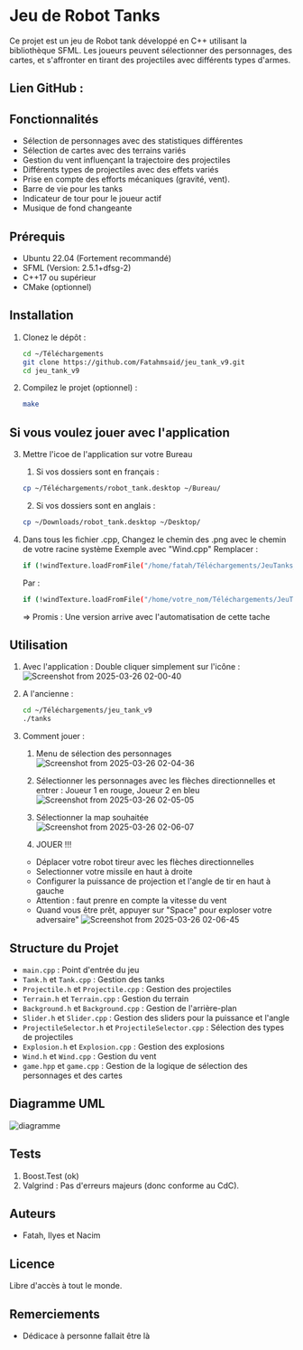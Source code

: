 # Jeu de Robot Tanks

Ce projet est un jeu de Robot tank développé en C++ utilisant la bibliothèque SFML. Les joueurs peuvent sélectionner des personnages, des cartes, et s'affronter en tirant des projectiles avec différents types d'armes.

## Lien GitHub : 


## Fonctionnalités

- Sélection de personnages avec des statistiques différentes
- Sélection de cartes avec des terrains variés
- Gestion du vent influençant la trajectoire des projectiles
- Différents types de projectiles avec des effets variés
- Prise en compte des efforts mécaniques (gravité, vent).
- Barre de vie pour les tanks
- Indicateur de tour pour le joueur actif
- Musique de fond changeante

## Prérequis
- Ubuntu 22.04 (Fortement recommandé)
- SFML (Version: 2.5.1+dfsg-2)
- C++17 ou supérieur
- CMake (optionnel)

## Installation

1. Clonez le dépôt :
    ```sh
    cd ~/Téléchargements  
    git clone https://github.com/Fatahmsaid/jeu_tank_v9.git
    cd jeu_tank_v9
    ```

2. Compilez le projet (optionnel) :
    ```sh
    make
    ```


## Si vous voulez jouer avec l'application
3. Mettre l'icoe de l'application sur votre Bureau
   1. Si vos dossiers sont en français :
   ```sh
   cp ~/Téléchargements/robot_tank.desktop ~/Bureau/
   ```
   2. Si vos dossiers sont en anglais :
      
   ```sh
   cp ~/Downloads/robot_tank.desktop ~/Desktop/
   ```

4. Dans tous les fichier .cpp, Changez le chemin des .png avec le chemin de votre racine système
   Exemple avec  "Wind.cpp"
   Remplacer :
   ```sh
   if (!windTexture.loadFromFile("/home/fatah/Téléchargements/JeuTanks_v9/wind_icon.png"))
   ```
   Par :
   ```sh
   if (!windTexture.loadFromFile("/home/votre_nom/Téléchargements/JeuTanks_v9/wind_icon.png"))
   ```
   => Promis : Une version arrive avec l'automatisation de cette tache

   

## Utilisation


1. Avec l'application :
   Double cliquer simplement sur l'icône :
![Screenshot from 2025-03-26 02-00-40](https://github.com/user-attachments/assets/5fba8078-17c2-405b-8a44-b2ae752a02be)

2. A l'ancienne :
    ```sh
    cd ~/Téléchargements/jeu_tank_v9
    ./tanks
    ```

2. Comment jouer :
   1. Menu de sélection des personnages ![Screenshot from 2025-03-26 02-04-36](https://github.com/user-attachments/assets/ab29c188-e02b-4d1e-95af-1550b422d4f8)

   2. Sélectionner les personnages avec les flèches directionnelles et entrer : Joueur 1 en rouge, Joueur 2 en bleu
   ![Screenshot from 2025-03-26 02-05-05](https://github.com/user-attachments/assets/da431650-fe20-48c7-86d2-b21059b21204)

   3. Sélectionner la map souhaitée
   ![Screenshot from 2025-03-26 02-06-07](https://github.com/user-attachments/assets/0a929bf2-4e41-4ed0-9631-eb4fe773d5cf)


    4. JOUER !!!
      - Déplacer votre robot tireur avec les flèches directionnelles
      - Selectionner votre missile en haut à droite
      - Configurer la puissance de projection et l'angle de tir en haut à gauche
      - Attention : faut prenre en compte la vitesse du vent
      - Quand vous être prêt, appuyer sur "Space" pour exploser votre adversaire"
   ![Screenshot from 2025-03-26 02-06-45](https://github.com/user-attachments/assets/359ccf6a-a426-45bd-925e-e74a0985d949)








## Structure du Projet

- `main.cpp` : Point d'entrée du jeu
- `Tank.h` et `Tank.cpp` : Gestion des tanks
- `Projectile.h` et `Projectile.cpp` : Gestion des projectiles
- `Terrain.h` et `Terrain.cpp` : Gestion du terrain
- `Background.h` et `Background.cpp` : Gestion de l'arrière-plan
- `Slider.h` et `Slider.cpp` : Gestion des sliders pour la puissance et l'angle
- `ProjectileSelector.h` et `ProjectileSelector.cpp` : Sélection des types de projectiles
- `Explosion.h` et `Explosion.cpp` : Gestion des explosions
- `Wind.h` et `Wind.cpp` : Gestion du vent
- `game.hpp` et `game.cpp` : Gestion de la logique de sélection des personnages et des cartes

## Diagramme UML
![diagramme](https://github.com/user-attachments/assets/16757ec2-372a-4b3a-b84f-0c3fc9475713)


## Tests
1. Boost.Test (ok)
2. Valgrind : Pas d'erreurs majeurs (donc conforme au CdC).

## Auteurs

- Fatah, Ilyes et Nacim

## Licence

Libre d'accès à tout le monde.

## Remerciements

- Dédicace à personne fallait être là

